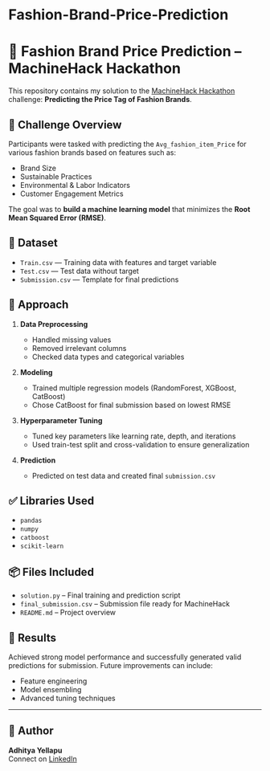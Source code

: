 # Fashion-Brand-Price-Prediction
# 🧵 Fashion Brand Price Prediction – MachineHack Hackathon

This repository contains my solution to the [MachineHack Hackathon](https://machinehack.com/hackathons/predicting_the_price_tag_of_fashion_brands) challenge: **Predicting the Price Tag of Fashion Brands**.

## 📌 Challenge Overview
Participants were tasked with predicting the `Avg_fashion_item_Price` for various fashion brands based on features such as:

- Brand Size
- Sustainable Practices
- Environmental & Labor Indicators
- Customer Engagement Metrics

The goal was to **build a machine learning model** that minimizes the **Root Mean Squared Error (RMSE)**.

## 📁 Dataset
- `Train.csv` — Training data with features and target variable
- `Test.csv` — Test data without target
- `Submission.csv` — Template for final predictions

## 🧠 Approach

1. **Data Preprocessing**
   - Handled missing values
   - Removed irrelevant columns
   - Checked data types and categorical variables

2. **Modeling**
   - Trained multiple regression models (RandomForest, XGBoost, CatBoost)
   - Chose CatBoost for final submission based on lowest RMSE

3. **Hyperparameter Tuning**
   - Tuned key parameters like learning rate, depth, and iterations
   - Used train-test split and cross-validation to ensure generalization

4. **Prediction**
   - Predicted on test data and created final `submission.csv`

## ✅ Libraries Used
- `pandas`
- `numpy`
- `catboost`
- `scikit-learn`

## 📦 Files Included
- `solution.py` – Final training and prediction script
- `final_submission.csv` – Submission file ready for MachineHack
- `README.md` – Project overview

## 🚀 Results
Achieved strong model performance and successfully generated valid predictions for submission. Future improvements can include:
- Feature engineering
- Model ensembling
- Advanced tuning techniques

---

## 🧠 Author
**Adhitya Yellapu**  
Connect on [LinkedIn](https://www.linkedin.com/in/adhitya-yellapu)
